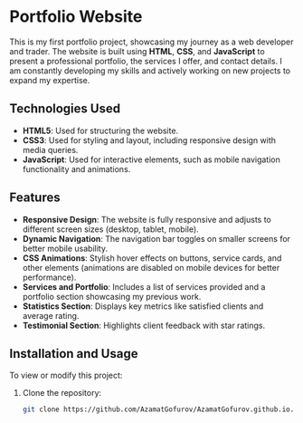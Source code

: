 # Portfolio Website

This is my first portfolio project, showcasing my journey as a web developer and trader. The website is built using **HTML**, **CSS**, and **JavaScript** to present a professional portfolio, the services I offer, and contact details. I am constantly developing my skills and actively working on new projects to expand my expertise.

## Technologies Used

- **HTML5**: Used for structuring the website.
- **CSS3**: Used for styling and layout, including responsive design with media queries.
- **JavaScript**: Used for interactive elements, such as mobile navigation functionality and animations.

## Features

- **Responsive Design**: The website is fully responsive and adjusts to different screen sizes (desktop, tablet, mobile).
- **Dynamic Navigation**: The navigation bar toggles on smaller screens for better mobile usability.
- **CSS Animations**: Stylish hover effects on buttons, service cards, and other elements (animations are disabled on mobile devices for better performance).
- **Services and Portfolio**: Includes a list of services provided and a portfolio section showcasing my previous work.
- **Statistics Section**: Displays key metrics like satisfied clients and average rating.
- **Testimonial Section**: Highlights client feedback with star ratings.

## Installation and Usage

To view or modify this project:

1. Clone the repository:
   ```bash
   git clone https://github.com/AzamatGofurov/AzamatGofurov.github.io.git
